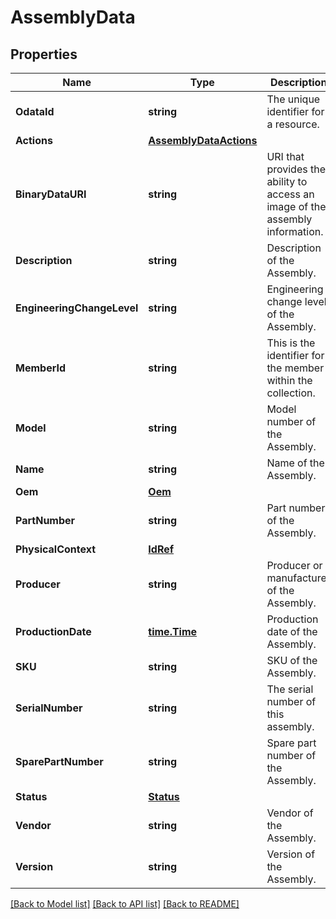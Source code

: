 # AssemblyData

## Properties
Name | Type | Description | Notes
------------ | ------------- | ------------- | -------------
**OdataId** | **string** | The unique identifier for a resource. | 
**Actions** | [**AssemblyDataActions**](AssemblyDataActions.md) |  | [optional] 
**BinaryDataURI** | **string** | URI that provides the ability to access an image of the assembly information. | [optional] 
**Description** | **string** | Description of the Assembly. | [optional] 
**EngineeringChangeLevel** | **string** | Engineering change level of the Assembly. | [optional] 
**MemberId** | **string** | This is the identifier for the member within the collection. | 
**Model** | **string** | Model number of the Assembly. | [optional] 
**Name** | **string** | Name of the Assembly. | [optional] 
**Oem** | [**Oem**](Oem.md) |  | [optional] 
**PartNumber** | **string** | Part number of the Assembly. | [optional] 
**PhysicalContext** | [**IdRef**](idRef.md) |  | [optional] 
**Producer** | **string** | Producer or manufacturer of the Assembly. | [optional] 
**ProductionDate** | [**time.Time**](time.Time.md) | Production date of the Assembly. | [optional] 
**SKU** | **string** | SKU of the Assembly. | [optional] 
**SerialNumber** | **string** | The serial number of this assembly. | [optional] 
**SparePartNumber** | **string** | Spare part number of the Assembly. | [optional] 
**Status** | [**Status**](Status.md) |  | [optional] 
**Vendor** | **string** | Vendor of the Assembly. | [optional] 
**Version** | **string** | Version of the Assembly. | [optional] 

[[Back to Model list]](../README.md#documentation-for-models) [[Back to API list]](../README.md#documentation-for-api-endpoints) [[Back to README]](../README.md)


